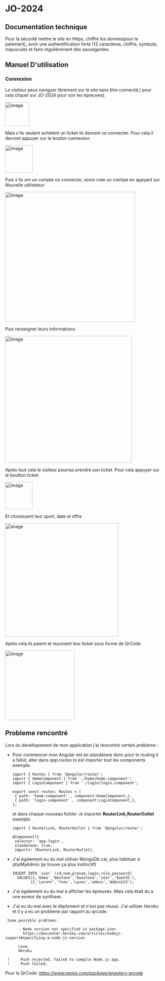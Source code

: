 # JO-2024

## Documentation technique

Pour la sécurité mettre le site en Https, chiffré les donnés(pour le paiement), avoir une authentification forte (12 caractères, chiffre, symbole, majuscule) et faire régulièrement des sauvegardes.

## Manuel D'utilisation 
### Connexion
Le visiteur peux naviguer librement sur le site sans être connecté,( pour cela cliquer sur JO-2024 pour voir les épreuves).

<img width="77" alt="image" src="https://github.com/bulle-creator/JO-2024/assets/77787321/1171e84d-7dde-4d78-8bfc-5372aa50a2f0">

 Mais s'ils veulent achétent un ticket ils devront ce connecter. Pour cela il devront appuyer sur le bouton connexion:

<img width="89" alt="image" src="https://github.com/bulle-creator/JO-2024/assets/77787321/086bf62d-b66c-4153-ad00-d8323fbbe123">

Puis s'ils ont un compte ce connecter, sinon crée un comtpe en appyant sur *Nouvelle utilisateur*

<img width="420" alt="image" src="https://github.com/bulle-creator/JO-2024/assets/77787321/20cc4025-2c24-4978-804a-61fc2d0b092a">

Puis renseigner leurs informations:

<img width="410" alt="image" src="https://github.com/bulle-creator/JO-2024/assets/77787321/480465a8-f29b-41ad-bbda-9a3cf7c31635">

Aprés tout cela le visiteur pourras prendre son ticket. Pour cela appuyer sur le boutton ticket:

<img width="88" alt="image" src="https://github.com/bulle-creator/JO-2024/assets/77787321/6bf2f029-8657-4edc-a857-68df5c8c454f">

Et choisissent leur sport, date et offre

<img width="366" alt="image" src="https://github.com/bulle-creator/JO-2024/assets/77787321/dfff8f1b-8ae5-4573-a17c-9481db3e4d21">

Aprés cela ils paient et reçoivent leur ticket sous forme de QrCode

<img width="225" alt="image" src="https://github.com/bulle-creator/JO-2024/assets/77787321/e4ff3a81-0493-4323-be61-23338be94f2a">


## Probleme rencontré

Lors du devellopement de mon application j'ai rencontré certain probleme :
 - Pour commencer mon Angular est en standalone donc pour le routing il a fallut, aller dans *app.routes.ts* est importer tout les components exemple.
   
   ```
   import { Routes } from '@angular/router';
   import { HomeComponent } from './home/home.component';
   import { LoginComponent } from './login/login.component';

   export const routes: Routes = [
    { path: 'home-component' , component:HomeComponent,},
    { path: 'login-component' , component:LoginComponent,},
   ];
   ```
   et dans chaque nouveau fichier *.ts* importer **RouterLink,RouterOutlet** exemple:
   ```
   import { RouterLink, RouterOutlet } from '@angular/router';
   
   @Component({
    selector: 'app-login',
    standalone: true,
    imports: [RouterLink, RouterOutlet],
   ```
- J'ai également eu du mal utiliser MongoDb car, plus habituer a phpMyAdmin (je trouve ça plus instinctif)
  ```
  INSERT INTO `user` (id,nom,prenom,login,role,password)
	VALUES(1,'Emma','Wastone','Ewastone','user','Ewat45'),
    	  (2,'Lorent','Yves','Lyves','admin','Admin123');
  ```
  
- J'ai également eu du mal à afficher les épreuves. Mais cela était du a une eureur de synthaxe.
- J'ai eu du mal avec le déploment et n'est pas réussi. J'ai utiliser *Heroku* et il y a eu un probleme par rapport au qrcode.
 ```
  Some possible problems:
       
       - Node version not specified in package.json
         https://devcenter.heroku.com/articles/nodejs-support#specifying-a-node-js-version
       
       Love,
       Heroku
       
  !     Push rejected, failed to compile Node.js app.
  !     Push failed;
 ```
Pour le QrCode: *https://www.npmjs.com/package/angularx-qrcode*
